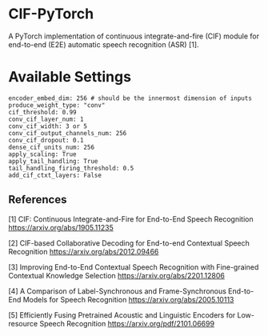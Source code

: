 # CIF-PyTorch
A PyTorch implementation of continuous integrate-and-fire (CIF) module for end-to-end (E2E) automatic speech recognition (ASR) [1].

# Available Settings
```
encoder_embed_dim: 256 # should be the innermost dimension of inputs
produce_weight_type: "conv"
cif_threshold: 0.99
conv_cif_layer_num: 1
conv_cif_width: 3 or 5
conv_cif_output_channels_num: 256
conv_cif_dropout: 0.1
dense_cif_units_num: 256
apply_scaling: True
apply_tail_handling: True
tail_handling_firing_threshold: 0.5
add_cif_ctxt_layers: False
```

## References
[1] CIF: Continuous Integrate-and-Fire for End-to-End Speech Recognition https://arxiv.org/abs/1905.11235

[2] CIF-based Collaborative Decoding for End-to-end Contextual Speech Recognition https://arxiv.org/abs/2012.09466

[3] Improving End-to-End Contextual Speech Recognition with Fine-grained Contextual Knowledge Selection https://arxiv.org/abs/2201.12806

[4] A Comparison of Label-Synchronous and Frame-Synchronous End-to-End Models for Speech Recognition https://arxiv.org/abs/2005.10113

[5] Efficiently Fusing Pretrained Acoustic and Linguistic Encoders for Low-resource Speech Recognition https://arxiv.org/pdf/2101.06699
